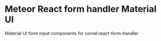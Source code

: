 # Meteor React form handler Material UI

Material UI form input components for coniel:react-form-handler